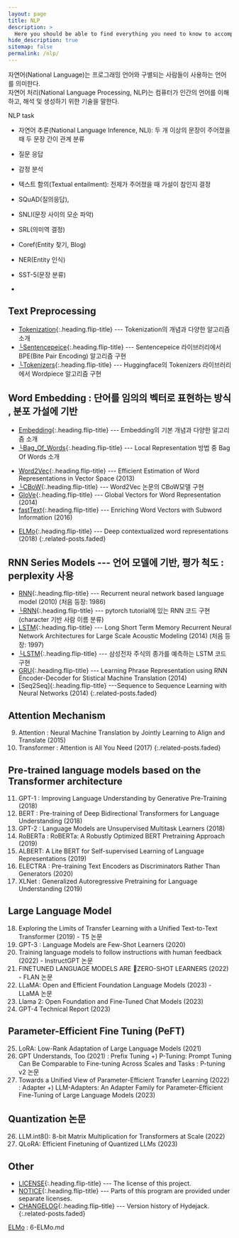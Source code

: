 ```yaml
---
layout: page
title: NLP
description: >
  Here you should be able to find everything you need to know to accomplish the most common tasks when blogging with Hydejack.
hide_description: true
sitemap: false
permalink: /nlp/
---
```


자연어(National Language)는 프로그래밍 언어와 구별되는 사람들이 사용하는 언어를 의미한다.<br>
자연어 처리(National Language Processing, NLP)는 컴퓨터가 인간의 언어를 이해하고, 해석 및 생성하기 위한 기술을 말한다.

NLP task
- 자연어 추론(National Language Inference, NLI): 두 개 이상의 문장이 주어졌을 때 두 문장 간이 관계 분류
- 질문 응답
- 감정 분석
- 텍스트 함의(Textual entailment): 전제가 주어졌을 때 가설이 참인지 결정
  
- SQuAD(질의응답), 
- SNLI(문장 사이의 모순 파악)
- SRL(의미역 결정)
- Coref(Entity 찾기, Blog)
- NER(Entity 인식) 
- SST-5(문장 분류)
- 


## Text Preprocessing
* [Tokenization]{:.heading.flip-title} --- Tokenization의 개념과 다양한 알고리즘 소개
* [└Sentencepeice]{:.heading.flip-title} --- Sentencepeice 라이브러리에서 BPE(Bite Pair Encoding) 알고리즘 구현
* [└Tokenizers]{:.heading.flip-title} --- Huggingface의 Tokenizers 라이브러리에서 Wordpiece 알고리즘 구현

[Tokenization]: 1-tokenization.md
[└Sentencepeice]: 1-sentencepiece.md
[└Tokenizers]: 1-tokenizers.md


## Word Embedding : 단어를 임의의 벡터로 표현하는 방식 , 분포 가설에 기반
* [Embedding]{:.heading.flip-title} --- Embedding의 기본 개념과 다양한 알고리즘 소개
* [└Bag_Of_Words]{:.heading.flip-title} --- Local Representation 방법 중 Bag Of Words 소개
<!-- * [└Distributional_hypothesis]{:.heading.flip-title} --- Continous Representation 방법의 가정인 `분포 가설' 소개-->
<!-- * [└Language_Model]{:.heading.flip-title} --- Continous Representation 방법의 가정인 '언어 모델' 소개  -->
* [Word2Vec]{:.heading.flip-title} --- Efficient Estimation of Word Representations in Vector Space (2013)
* [└CBoW]{:.heading.flip-title} --- Word2Vec 논문의 CBoW모델 구현
* [GloVe]{:.heading.flip-title} --- Global Vectors for Word Representation (2014)
* [fastText]{:.heading.flip-title} --- Enriching Word Vectors with Subword Information (2016)
<!-- * [└fastText]{:.heading.flip-title} --- gensim library를 이용하여 fastText 구현 -> 라이브러리 import 실패-->
* [ELMo]{:.heading.flip-title} --- Deep contextualized word representations (2018)
{:.related-posts.faded}


[Embedding]: 2-embedding.md
[└Bag_Of_Words]: 2-1-BagOfWords.md
[└Distributional_hypothesis]: 2-2-Distributional-hypothesis.md
[└Language_Model]: 2-3-Language-Model.md



[Word2Vec]: 3-Word2Vec.md
[└CBoW]: 3-Word2Vec-CBoW.md
[GloVe]: 4-GloVe.md
[fastText]: 5-fastText.md
<!-- [└fastText]: 5-fastText-code.md -->
[ELMo]: 6-ELMo.md



## RNN Series Models --- 언어 모델에 기반, 평가 척도 : perplexity 사용
* [RNN]{:.heading.flip-title} --- Recurrent neural network based language model (2010) (처음 등장: 1986)
* [└RNN]{:.heading.flip-title} --- pytorch tutorial에 있는 RNN 코드 구현(character 기반 사람 이름 분류)
* [LSTM]{:.heading.flip-title} --- Long Short Term Memory Recurrent Neural Network Architectures for Large Scale Acoustic Modeling (2014) (처음 등장: 1997)
* [└LSTM]{:.heading.flip-title} --- 삼성전자 주식의 종가를 예측하는 LSTM 코드 구현
* [GRU]{:.heading.flip-title} --- Learning Phrase Representation using RNN Encoder-Decoder for Stistical Machine Translation (2014)
* [Seq2Seq]{:.heading.flip-title} ---Sequence to Sequence Learning with Neural Networks (2014)
{:.related-posts.faded}

[RNN]: 7-RNN.md
[└RNN]: 7-RNN-code.md
[LSTM]: 8-LSTM.md
[└LSTM]: 8-LSTM-code.md
[GRU]: 9-GRU.md


##  Attention Mechanism
9. Attention : Neural Machine Translation by Jointly Learning to Align and Translate (2015)
10. Transformer : Attention is All You Need (2017)
{:.related-posts.faded}

## Pre-trained language models based on the Transformer architecture
11. GPT-1 : Improving Language Understanding by Generative Pre-Training (2018)
12. BERT : Pre-training of Deep Bidirectional Transformers for Language Understanding (2018)
13. GPT-2 : Language Models are Unsupervised Multitask Learners (2018)
14. RoBERTa : RoBERTa: A Robustly Optimized BERT Pretraining Approach (2019)
15. ALBERT: A Lite BERT for Self-supervised Learning of Language Representations (2019)
16. ELECTRA : Pre-training Text Encoders as Discriminators Rather Than Generators (2020)
17. XLNet : Generalized Autoregressive Pretraining for Language Understanding (2019)


## Large Language Model
18. Exploring the Limits of Transfer Learning with a Unified Text-to-Text Transformer (2019) - T5 논문 
19. GPT-3 : Language Models are Few-Shot Learners (2020)
20. Training language models to follow instructions with human feedback (2022) - InstructGPT 논문 
21. FINETUNED LANGUAGE MODELS ARE ZERO-SHOT LEARNERS (2022) - FLAN 논문
22. LLaMA: Open and Efficient Foundation Language Models (2023) - LLaMA 논문 
23.  Llama 2: Open Foundation and Fine-Tuned Chat Models (2023)
24. GPT-4 Technical Report (2023)

## Parameter-Efficient Fine Tuning (PeFT)
25. LoRA: Low-Rank Adaptation of Large Language Models (2021)
26. GPT Understands, Too (2021) : Prefix Tuning
+) P-Tuning: Prompt Tuning Can Be Comparable to Fine-tuning Across Scales and Tasks : P-tuning v2 논문 
27. Towards a Unified View of Parameter-Efficient Transfer Learning (2022) : Adapter 
+) LLM-Adapters: An Adapter Family for Parameter-Efficient Fine-Tuning of Large Language Models (2023)

## Quantization 논문 
26. LLM.int8(): 8-bit Matrix Multiplication for Transformers at Scale (2022)
27. QLoRA: Efficient Finetuning of Quantized LLMs (2023)


## Other
* [LICENSE]{:.heading.flip-title} --- The license of this project.
* [NOTICE]{:.heading.flip-title} --- Parts of this program are provided under separate licenses.
* [CHANGELOG]{:.heading.flip-title} --- Version history of Hydejack.
{:.related-posts.faded}





[ELMo] : 6-ELMo.md




[install]: install.md
[upgrade]: upgrade.md
[config]: config.md
[basics]: basics.md
[writing]: writing.md
[scripts]: scripts.md
[build]: build.md
[advanced]: advanced.md
[LICENSE]: ../LICENSE.md
[NOTICE]: ../NOTICE.md
[CHANGELOG]: ../CHANGELOG.md
